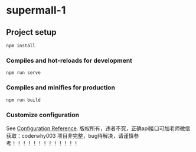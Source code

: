 # supermall-1

## Project setup
```
npm install
```

### Compiles and hot-reloads for development
```
npm run serve
```

### Compiles and minifies for production
```
npm run build
```

### Customize configuration
See [Configuration Reference](https://cli.vuejs.org/config/).
版权所有，违者不究，正确api接口可加老师微信获取：coderwhy003
项目非完整，bug待解决，请谨慎参考！！！！！！！！！！！！！
